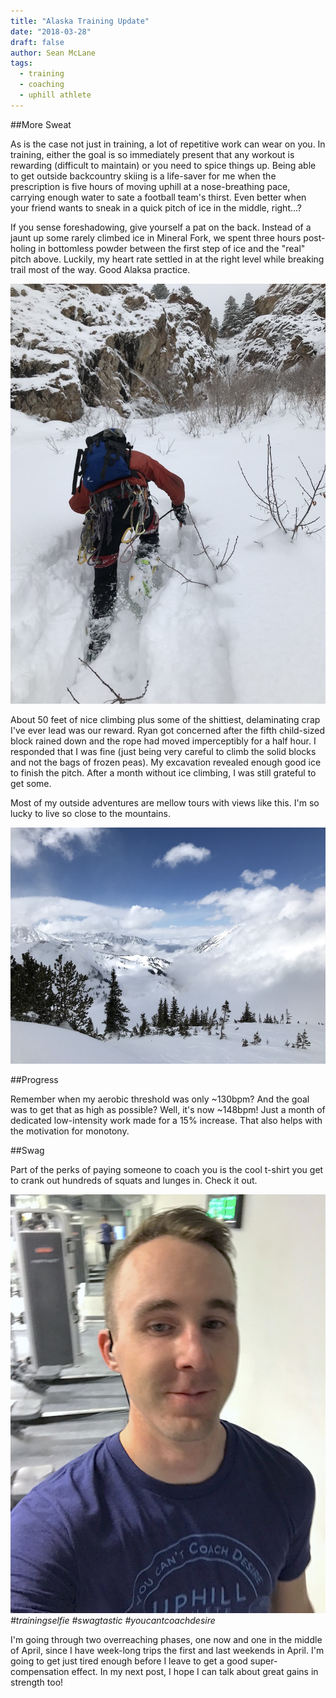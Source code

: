 ```yaml
---
title: "Alaska Training Update"
date: "2018-03-28"
draft: false
author: Sean McLane
tags:
  - training
  - coaching
  - uphill athlete
---
```


##More Sweat

As is the case not just in training, a lot of repetitive work can wear on you. In training, either the goal is so immediately present that any workout is rewarding (difficult to maintain) or you need to spice things up. Being able to get outside backcountry skiing is a life-saver for me when the prescription is five hours of moving uphill at a nose-breathing pace, carrying enough water to sate a football team's thirst. Even better when your friend wants to sneak in a quick pitch of ice in the middle, right...?

If you sense foreshadowing, give yourself a pat on the back. Instead of a jaunt up some rarely climbed ice in Mineral Fork, we spent three hours post-holing in bottomless powder between the first step of ice and the "real" pitch above. Luckily, my heart rate settled in at the right level while breaking trail most of the way. Good Alaksa practice.

![](post-holing.jpg)

About 50 feet of nice climbing plus some of the shittiest, delaminating crap I've ever lead was our reward. Ryan got concerned after the fifth child-sized block rained down and the rope had moved imperceptibly for a half hour. I responded that I was fine (just being very careful to climb the solid blocks and not the bags of frozen peas). My excavation revealed enough good ice to finish the pitch. After a month without ice climbing, I was still grateful to get some.

Most of my outside adventures are mellow tours with views like this. I'm so lucky to live so close to the mountains.

![](wasatch.jpg)

##Progress

Remember when my aerobic threshold was only ~130bpm? And the goal was to get that as high as possible? Well, it's now ~148bpm! Just a month of dedicated low-intensity work made for a 15% increase. That also helps with the motivation for monotony.

##Swag

Part of the perks of paying someone to coach you is the cool t-shirt you get to crank out hundreds of squats and lunges in. Check it out.

![](training-selfie.jpg)
*\#trainingselfie #swagtastic #youcantcoachdesire*

I'm going through two overreaching phases, one now and one in the middle of April, since I have week-long trips the first and last weekends in April. I'm going to get just tired enough before I leave to get a good super-compensation effect. In my next post, I hope I can talk about great gains in strength too!